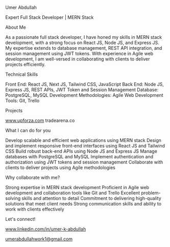 Umer Abdullah 

Expert Full Stack Developer | MERN Stack


About Me

As a passionate full stack developer, I have honed my skills in MERN stack development, with a strong focus on React JS, Node JS, and Express JS. My expertise extends to database management, REST API integration, and session management using JWT tokens. With experience in Agile web development, I am well-versed in collaborating with clients to deliver projects efficiently.


Technical Skills

Front End: React JS, Next JS, Tailwind CSS, JavaScript
Back End: Node JS, Express JS, REST APIs, JWT Token and Session Management
Database: PostgreSQL, MySQL
Development Methodologies: Agile Web Development
Tools: Git, Trello


Projects

www.upforza.com
tradearena.co


What I can do for you

Develop scalable and efficient web applications using MERN stack
Design and implement responsive front-end interfaces using React JS and Tailwind CSS
Build robust back-end APIs using Node JS and Express JS
Manage databases with PostgreSQL and MySQL
Implement authentication and authorization using JWT tokens and session management
Collaborate with clients to deliver projects using Agile methodologies


Why collaborate with me?

Strong expertise in MERN stack development
Proficient in Agile web development and collaboration tools like Git and Trello
Excellent problem-solving skills and attention to detail
Commitment to delivering high-quality solutions that meet client needs
Strong communication skills and ability to work with clients effectively


Let's connect!

www.linkedin.com/in/umer-k-abdullah

umerabdullahwork1@gmail.com
